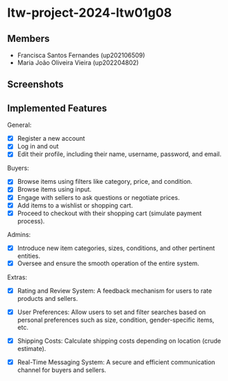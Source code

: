 # ltw-project-2024-ltw01g08

## Members
- Francisca Santos Fernandes (up202106509)
- Maria João Oliveira Vieira (up202204802)

## Screenshots


## Implemented Features
General:
- [x] Register a new account
- [x] Log in and out
- [x] Edit their profile, including their name, username, password, and email.

Buyers:
- [x] Browse items using filters like category, price, and condition.
- [x] Browse items using input.
- [x] Engage with sellers to ask questions or negotiate prices.
- [x] Add items to a wishlist or shopping cart.
- [x] Proceed to checkout with their shopping cart (simulate payment process).

Admins: 
- [x] Introduce new item categories, sizes, conditions, and other pertinent entities.
- [x] Oversee and ensure the smooth operation of the entire system.

Extras:
- [x] Rating and Review System: A feedback mechanism for users to rate products and sellers.
- [x] User Preferences: Allow users to set and filter searches based on personal preferences such as size, condition, gender-specific items, etc.
- [x] Shipping Costs: Calculate shipping costs depending on location (crude estimate).
- [x] Real-Time Messaging System: A secure and efficient communication channel for buyers and sellers.



